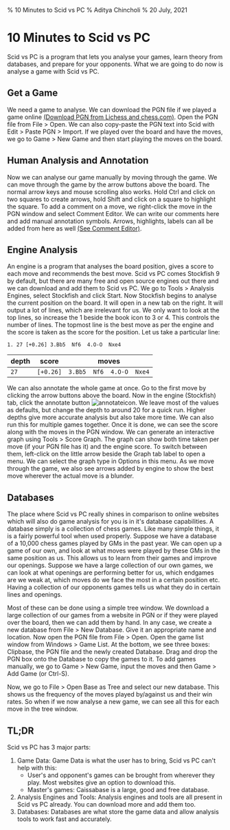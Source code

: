 % 10 Minutes to Scid vs PC
% Aditya Chincholi
% 20 July, 2021

# 10 Minutes to Scid vs PC

Scid vs PC is a program that lets you analyse your games, learn theory
from databases, and prepare for your opponents. What we are going to do
now is analyse a game with Scid vs PC.

## Get a Game
We need a game to analyse. We can download the PGN file if we played
a game online [(Download PGN from Lichess and chess.com)][1].
Open the PGN file from File > Open. We can also copy-paste the
PGN text into Scid with Edit > Paste PGN > Import. If we played
over the board and have the moves, we go to Game > New Game and
then start playing the moves on the board.

## Human Analysis and Annotation
Now we can analyse our game manually by moving through the game.
We can move through the game by the arrow buttons above the board.
The normal arrow keys and mouse scrolling also works. Hold Ctrl
and click on two squares to create arrows, hold Shift and click
on a square to highlight the square. To add a
comment on a move, we right-click the move in the PGN window and
select Comment Editor. We can write our comments here and add
manual annotation symbols. Arrows, highlights, labels can all be
added from here as well [(See Comment Editor)][2].

## Engine Analysis
An engine is a program that analyses the board position, gives
a score to each move and recommends the best move. Scid vs PC
comes Stockfish 9 by default, but there are many free and open
source engines out there and we can download and add them to
Scid vs PC. We go to Tools > Analysis Engines, select Stockfish
and click Start. Now Stockfish begins to analyse the current
position on the board. It will open in a new tab on the right.
It will output a lot of lines, which are irrelevant for us.
We only want to look at the top lines, so increase the 1 beside
the book icon to 3 or 4. This controls the number of lines.
The topmost line is the best move as per the engine and the
score is taken as the score for the position. Let us take a
particular line:

```
1. 27 [+0.26] 3.Bb5  Nf6  4.O-O  Nxe4
```

| depth |   score   |           moves           |
|-------|-----------|---------------------------|
|  `27` | `[+0.26]` | `3.Bb5  Nf6  4.O-O  Nxe4` |

We can also annotate the whole game at once. Go to the first
move by clicking the arrow buttons above the board. Now in the
engine (Stockfish) tab, click the annotate button ![annotateicon].
We leave most of the values as defaults, but change the depth to
around 20 for a quick run. Higher depths give more accurate
analysis but also take more time. We can also run this for multiple
games together. Once it is done, we can see the score along with
the moves in the PGN window. We can generate an interactive graph
using Tools > Score Graph. The graph can show both time taken per
move (if your PGN file has it) and the engine score. To switch
between them, left-click on the little arrow beside the Graph tab
label to open a menu. We can select the graph type in Options in this
menu. As we move through the game, we also see arrows added by
engine to show the best move wherever the actual move is a blunder.

## Databases
The place where Scid vs PC really shines in comparison to online
websites which will also do game analysis for you is in it's
database capabilities. A database simply is a collection of chess
games. Like many simple things, it is a fairly powerful tool when
used properly. Suppose we have a database of a 10,000 chess games
played by GMs in the past year. We can open up a game of our own,
and look at what moves were played by these GMs in the same position
as us. This allows us to learn from their games and improve our
openings. Suppose we have a large collection of our own games,
we can look at what openings are performing better for us, which
endgames are we weak at, which moves do we face the most in a
certain position etc. Having a collection of our opponents games
tells us what they do in certain lines and openings.

Most of these can be done using a simple tree window. We download
a large collection of our games from a website in PGN or if they were
played over the board, then we can add them by hand. In any case,
we create a new database from File > New Database. Give it an
appropriate name and location. Now open the PGN file from
File > Open. Open the game list window from Windows > Game List.
At the bottom, we see three boxes: Clipbase, the PGN file and the
newly created Database. Drag and drop the PGN box onto the Database
to copy the games to it. To add games manually, we go to
Game > New Game, input the moves and then Game > Add Game (or Ctrl-S).

Now, we go to File > Open Base as Tree and select our new database.
This shows us the frequency of the moves played by/against us and
their win rates. So when if we now analyse a new game, we can see
all this for each move in the tree window.

## TL;DR

Scid vs PC has 3 major parts:

1. Game Data: Game Data is what the user has to bring, Scid vs PC can't
    help with this:
    - User's and opponent's games can be brought from wherever
        they play. Most websites give an option to download this.
    - Master's games: Caissabase is a large, good and free database.
2. Analysis Engines and Tools: Analysis engines and tools are all present
    in Scid vs PC already. You can download more and add them too.
3. Databases: Databases are what store the game data and allow analysis
    tools to work fast and accurately.

[1]: www.example.com
[2]: www.example.com

[annotateicon]: www.example.com/image.png
